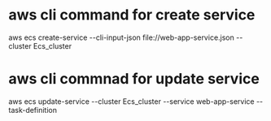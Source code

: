 # aws cli command for create service

aws ecs create-service --cli-input-json file://web-app-service.json --cluster Ecs_cluster

# aws cli commnad for update service

aws ecs update-service --cluster Ecs_cluster --service web-app-service --task-definition 
